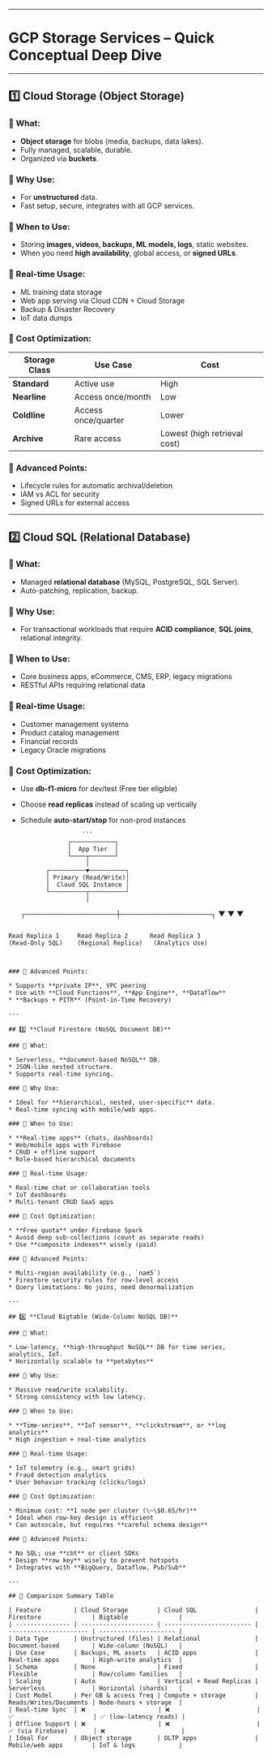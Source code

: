 
---

#  GCP Storage Services – Quick Conceptual Deep Dive



---

## 1️⃣ **Cloud Storage (Object Storage)**

### 🔹 What:

* **Object storage** for blobs (media, backups, data lakes).
* Fully managed, scalable, durable.
* Organized via **buckets**.

### 🔹 Why Use:

* For **unstructured** data.
* Fast setup, secure, integrates with all GCP services.

### 🔹 When to Use:

* Storing **images, videos, backups, ML models, logs**, static websites.
* When you need **high availability**, global access, or **signed URLs**.

### 🔹 Real-time Usage:

* ML training data storage
* Web app serving via Cloud CDN + Cloud Storage
* Backup & Disaster Recovery
* IoT data dumps

### 🔹 Cost Optimization:

| Storage Class | Use Case            | Cost                         |
| ------------- | ------------------- | ---------------------------- |
| **Standard**  | Active use          | High                         |
| **Nearline**  | Access once/month   | Low                          |
| **Coldline**  | Access once/quarter | Lower                        |
| **Archive**   | Rare access         | Lowest (high retrieval cost) |

### 🔹 Advanced Points:

* Lifecycle rules for automatic archival/deletion
* IAM vs ACL for security
* Signed URLs for external access

---

## 2️⃣ **Cloud SQL (Relational Database)**

### 🔹 What:

* Managed **relational database** (MySQL, PostgreSQL, SQL Server).
* Auto-patching, replication, backup.

### 🔹 Why Use:

* For transactional workloads that require **ACID compliance**, **SQL joins**, relational integrity.

### 🔹 When to Use:

* Core business apps, eCommerce, CMS, ERP, legacy migrations
* RESTful APIs requiring relational data

### 🔹 Real-time Usage:

* Customer management systems
* Product catalog management
* Financial records
* Legacy Oracle migrations

### 🔹 Cost Optimization:

* Use **db-f1-micro** for dev/test (Free tier eligible)
* Choose **read replicas** instead of scaling up vertically
* Schedule **auto-start/stop** for non-prod instances

                       ```
                   ┌────────────┐
                   │  App Tier  │
                   └────┬───────┘
                        │
             ┌──────────▼──────────┐
             │ Primary (Read/Write)│
             │  Cloud SQL Instance │
             └──────────┬──────────┘
                        │
     ┌──────────────────┼──────────────────┐
     ▼                  ▼                  ▼
```

Read Replica 1     Read Replica 2      Read Replica 3
(Read-Only SQL)    (Regional Replica)   (Analytics Use)



### 🔹 Advanced Points:

* Supports **private IP**, VPC peering
* Use with **Cloud Functions**, **App Engine**, **Dataflow**
* **Backups + PITR** (Point-in-Time Recovery)

---

## 3️⃣ **Cloud Firestore (NoSQL Document DB)**

### 🔹 What:

* Serverless, **document-based NoSQL** DB.
* JSON-like nested structure.
* Supports real-time syncing.

### 🔹 Why Use:

* Ideal for **hierarchical, nested, user-specific** data.
* Real-time syncing with mobile/web apps.

### 🔹 When to Use:

* **Real-time apps** (chats, dashboards)
* Web/mobile apps with Firebase
* CRUD + offline support
* Role-based hierarchical documents

### 🔹 Real-time Usage:

* Real-time chat or collaboration tools
* IoT dashboards
* Multi-tenant CRUD SaaS apps

### 🔹 Cost Optimization:

* **Free quota** under Firebase Spark
* Avoid deep sub-collections (count as separate reads)
* Use **composite indexes** wisely (paid)

### 🔹 Advanced Points:

* Multi-region availability (e.g., `nam5`)
* Firestore security rules for row-level access
* Query limitations: No joins, need denormalization

---

## 4️⃣ **Cloud Bigtable (Wide-Column NoSQL DB)**

### 🔹 What:

* Low-latency, **high-throughput NoSQL** DB for time series, analytics, IoT.
* Horizontally scalable to **petabytes**

### 🔹 Why Use:

* Massive read/write scalability.
* Strong consistency with low latency.

### 🔹 When to Use:

* **Time-series**, **IoT sensor**, **clickstream**, or **log analytics**
* High ingestion + real-time analytics

### 🔹 Real-time Usage:

* IoT telemetry (e.g., smart grids)
* Fraud detection analytics
* User behavior tracking (clicks/logs)

### 🔹 Cost Optimization:

* Minimum cost: **1 node per cluster (\~\$0.65/hr)**
* Ideal when row-key design is efficient
* Can autoscale, but requires **careful schema design**

### 🔹 Advanced Points:

* No SQL; use **cbt** or client SDKs
* Design **row key** wisely to prevent hotspots
* Integrates with **BigQuery, Dataflow, Pub/Sub**

---

## 🔁 Comparison Summary Table

| Feature         | Cloud Storage        | Cloud SQL                | Firestore              | Bigtable              |
| --------------- | -------------------- | ------------------------ | ---------------------- | --------------------- |
| Data Type       | Unstructured (files) | Relational               | Document-based         | Wide-column (NoSQL)   |
| Use Case        | Backups, ML assets   | ACID apps                | Real-time apps         | High-write analytics  |
| Schema          | None                 | Fixed                    | Flexible               | Row/column families   |
| Scaling         | Auto                 | Vertical + Read Replicas | Serverless             | Horizontal (shards)   |
| Cost Model      | Per GB & access freq | Compute + storage        | Reads/Writes/Documents | Node-hours + storage  |
| Real-time Sync  | ❌                    | ❌                        | ✅                      | ✅ (low-latency reads) |
| Offline Support | ❌                    | ❌                        | ✅ (via Firebase)       | ❌                     |
| Ideal For       | Object storage       | OLTP apps                | Mobile/web apps        | IoT & logs            |




